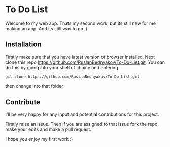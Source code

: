 # To Do List
Welcome to my web app. Thats my second work, but its still new for me making an app. And its still way to go :)


## Installation
Firstly make sure that you have latest version of browser installed. 
Next clone this repo https://github.com/RuslanBednyakov/To-Do-List.git. You can do this by going into your shell of choice and entering
```
git clone https://github.com/RuslanBednyakov/To-Do-List.git
```
then change into that folder

## Contribute
I'll be very happy for any input and potential contributions for this project.

Firstly raise an issue. Then if you are assigned to that issue fork the repo, make your edits and make a pull request.

I hope you enjoy my first work :)

